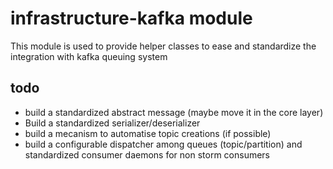 infrastructure-kafka module
================================

This module is used to provide helper classes to ease and standardize the integration with kafka queuing system

todo
-------------------
- build a standardized abstract message (maybe move it in the core layer)
- Build a standardized serializer/deserializer
- build a mecanism to automatise topic creations (if possible)
- build a configurable dispatcher among queues (topic/partition) and standardized consumer daemons for non storm consumers